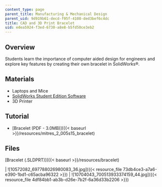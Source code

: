 ```yaml
---
content_type: page
parent_title: Manufacturing & Mechanical Design
parent_uid: 9d919b61-decd-f95f-4108-ded3bef6c4dc
title: CAD and 3D Print Bracelet
uid: edea5924-f3ed-6730-a8e8-b5fd50ce3eb2
---
```


Overview
--------

Students learn the importance of computer aided design for engineers and explore key features by creating their own bracelet in SolidWorks®.

Materials
---------

*   Laptops and Mice
*   [SolidWorks Student Edition Software](https://www.solidworks.com/sw/education/student-software-3d-mcad.htm)
*   3D Printer

Tutorial
--------

*   [Bracelet (PDF - 3.0MB)]({{< baseurl >}}/resources/mitres_2_005s15_bracelet)

Files
-----

[Bracelet (.SLDPRT)]({{< baseurl >}}/resources/bracelet)

| ![10572082_697788026980083_36.jpg]({{< resource_file 73db4ce3-a7a6-e390-1bd1-c65acba96322 >}}) | ![10704043_700513933374159_44.jpg]({{< resource_file 4df84bb1-ab3b-d26e-7b2f-6a36d33b2206 >}})